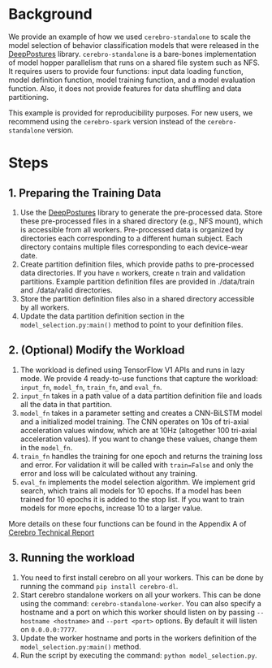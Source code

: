 
# Background
We provide an example of how we used `cerebro-standalone` to scale the model selection of behavior classification models that were released in the [DeepPostures](https://github.com/ADALabUCSD/DeepPostures/tree/master/MSSE-2021) library. `cerebro-standalone` is a bare-bones implementation of model hopper parallelism that runs on a shared file system such as NFS. It requires users to provide four functions: input data loading function, model definition function, model training function, and a model evaluation function. Also, it does not provide features for data shuffling and data partitioning.


This example is provided for reproducibility purposes. For new users, we recommend using the `cerebro-spark` version instead of the `cerebro-standalone` version.

# Steps
## 1. Preparing the Training Data
1. Use the [DeepPostures](https://github.com/ADALabUCSD/DeepPostures/tree/master/MSSE-2021) library to generate the pre-processed data. Store these pre-processed files in a shared directory (e.g., NFS mount), which is accessible from all workers. Pre-processed data is organized by directories each corresponding to a different human subject. Each directory contains multiple files corresponding to each device-wear date.
2. Create partition definition files, which provide paths to pre-processed data directories. If you have `n` workers, create `n` train and validation partitions. Example partition definition files are provided in ./data/train and ./data/valid directories.
3. Store the partition definition files also in a shared directory accessible by all workers.
4. Update the data partition definition section in the `model_selection.py:main()` method to point to your definition files.

## 2. (Optional) Modify the Workload
1. The workload is defined using TensorFlow V1 APIs and runs in lazy mode. We provide 4 ready-to-use functions that capture the workload: `input_fn`, `model_fn`, `train_fn`, and `eval_fn`.
2. `input_fn` takes in a path value of a data partition definition file and loads all the data in that partition.
3. `model_fn` takes in a parameter setting and creates a CNN-BiLSTM model and a initialized model training. The CNN operates on 10s of tri-axial acceleration values window, which are at 10Hz (altogether 100 tri-axial acceleration values). If you want to change these values, change them in the `model_fn`.
4. `train_fn` handles the training for one epoch and returns the training loss and error. For validation it will be called with `train=False` and only the error and loss will be calculated without any training.
5. `eval_fn` implements the model selection algorithm. We implement grid search, which trains all models for 10 epochs. If a model has been trained for 10 epochs it is added to the stop list. If you want to train models for more epochs, increase 10 to a larger value.

More details on these four functions can be found in the Appendix A of [Cerebro Technical Report](https://adalabucsd.github.io/papers/TR_2020_Cerebro.pdf)

## 3. Running the workload
1. You need to first install cerebro on all your workers. This can be done by running the command `pip install cerebro-dl`.
2. Start cerebro standalone workers on all your workers. This can be done using the command: `cerebro-standalone-worker`. You can also specify a hostname and a port on which this worker should listen on by passing `--hostname <hostname>` and `--port <port>` options. By default it will listen on `0.0.0.0:7777`.
3. Update the worker hostname and ports in the workers definition of the `model_selection.py:main()` method.
4. Run the script by executing the command: `python model_selection.py`.
